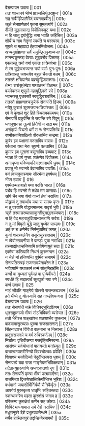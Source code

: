 वैशम्पायन उवाच ||	001    
ततः शान्तनवं भीष्मं प्राञ्जलिर्धृतराष्ट्रजः |	001a  
सह सर्वैर्महीपालैरिदं वचनमब्रवीत् ||	001c  
ॠते सेनाप्रणेतारं पृतना सुमहत्यपि |	002a  
दीर्यते युद्धमासाद्य पिपीलिकपुटं यथा ||	002c  
न हि जातु द्वयोर्बुद्धिः समा भवति कर्हिचित् |	003a  
शौर्यं च नाम नेतॄणां स्पर्धते च परस्परम् ||	003c  
श्रूयते च महाप्राज्ञ हैहयानमितौजसः |	004a  
अभ्ययुर्ब्राह्मणाः सर्वे समुच्छ्रितकुशध्वजाः ||	004c  
तानन्वयुस्तदा वैश्याः शूद्राश्चैव पितामह |	005a  
एकतस्तु त्रयो वर्णा एकतः क्षत्रियर्षभाः ||	005c  
ते स्म युद्धेष्वभज्यन्त त्रयो वर्णाः पुनः पुनः |	006a  
क्षत्रियास्तु जयन्त्येव बहुलं चैकतो बलम् ||	006c  
ततस्ते क्षत्रियानेव पप्रच्छुर्द्विजसत्तमाः |	007a  
तेभ्यः शशंसुर्धर्मज्ञा याथातथ्यं पितामह ||	007c  
वयमेकस्य शृणुमो महाबुद्धिमतो रणे |	008a  
भवन्तस्तु पृथक्सर्वे स्वबुद्धिवशवर्तिनः ||	008c  
ततस्ते ब्राह्मणाश्चक्रुरेकं सेनापतिं द्विजम् |	009a  
नयेषु कुशलं शूरमजयन्क्षत्रियांस्ततः ||	009c  
एवं ये कुशलं शूरं हिते स्थितमकल्मषम् |	010a  
सेनापतिं प्रकुर्वन्ति ते जयन्ति रणे रिपून् ||	010c  
भवानुशनसा तुल्यो हितैषी च सदा मम |	011a  
असंहार्यः स्थितो धर्मे स नः सेनापतिर्भव ||	011c  
रश्मीवतामिवादित्यो वीरुधामिव चन्द्रमाः |	012a  
कुबेर इव यक्षाणां मरुतामिव वासवः ||	012c  
पर्वतानां यथा मेरुः सुपर्णः पततामिव |	013a  
कुमार इव भूतानां वसूनामिव हव्यवाट् ||	013c  
भवता हि वयं गुप्ताः शक्रेणेव दिवौकसः |	014a  
अनाधृष्या भविष्यामस्त्रिदशानामपि ध्रुवम् ||	014c  
प्रयातु नो भवानग्रे देवानामिव पावकिः |	015a  
वयं त्वामनुयास्यामः सौरभेया इवर्षभम् ||	015c  
भीष्म उवाच ||	016    
एवमेतन्महाबाहो यथा वदसि भारत |	016a  
यथैव हि भवन्तो मे तथैव मम पाण्डवाः ||	016c  
अपि चैव मया श्रेयो वाच्यं तेषां नराधिप |	017a  
योद्धव्यं तु तवार्थाय यथा स समयः कृतः ||	017c  
न तु पश्यामि योद्धारमात्मनः सदृशं भुवि |	018a  
ॠते तस्मान्नरव्याघ्रात्कुन्तीपुत्राद्धनञ्जयात् ||	018c  
स हि वेद महाबाहुर्दिव्यान्यस्त्राणि सर्वशः |	019a  
न तु मां विवृतो युद्धे जातु युध्येत पाण्डवः ||	019c  
अहं स च क्षणेनैव निर्मनुष्यमिदं जगत् |	020a  
कुर्यां शस्त्रबलेनैव ससुरासुरराक्षसम् ||	020c  
न त्वेवोत्सादनीया मे पाण्डोः पुत्रा नराधिप |	021a  
तस्माद्योधान्हनिष्यामि प्रयोगेणायुतं सदा ||	021c  
एवमेषां करिष्यामि निधनं कुरुनन्दन |	022a  
न चेत्ते मां हनिष्यन्ति पूर्वमेव समागमे ||	022c  
सेनापतिस्त्वहं राजन्समयेनापरेण ते |	023a  
भविष्यामि यथाकामं तन्मे श्रोतुमिहार्हसि ||	023c  
कर्णो वा युध्यतां पूर्वमहं वा पृथिवीपते |	024a  
स्पर्धते हि सदात्यर्थं सूतपुत्रो मया रणे ||	024c  
कर्ण उवाच ||	025    
नाहं जीवति गाङ्गेये योत्स्ये राजन्कथञ्चन |	025a  
हते भीष्मे तु योत्स्यामि सह गाण्डीवधन्वना ||	025c  
वैशम्पायन उवाच ||	026    
ततः सेनापतिं चक्रे विधिवद्भूरिदक्षिणम् |	026a  
धृतराष्ट्रात्मजो भीष्मं सोऽभिषिक्तो व्यरोचत ||	026c  
ततो भेरीश्च शङ्खांश्च शतशश्चैव पुष्करान् |	027a  
वादयामासुरव्यग्राः पुरुषा राजशासनात् ||	027c  
सिंहनादाश्च विविधा वाहनानां च निस्वनाः |	028a  
प्रादुरासन्ननभ्रे च वर्षं रुधिरकर्दमम् ||	028c  
निर्घाताः पृथिवीकम्पा गजबृंहितनिस्वनाः |	029a  
आसंश्च सर्वयोधानां पातयन्तो मनांस्युत ||	029c  
वाचश्चाप्यशरीरिण्यो दिवश्चोल्काः प्रपेदिरे |	030a  
शिवाश्च भयवेदिन्यो नेदुर्दीप्तस्वरा भृशम् ||	030c  
सेनापत्ये यदा राजा गाङ्गेयमभिषिक्तवान् |	031a  
तदैतान्युग्ररूपाणि अभवञ्शतशो नृप ||	031c  
ततः सेनापतिं कृत्वा भीष्मं परबलार्दनम् |	032a  
वाचयित्वा द्विजश्रेष्ठान्निष्कैर्गोभिश्च भूरिशः ||	032c  
वर्धमानो जयाशीर्भिर्निर्ययौ सैनिकैर्वृतः |	033a  
आपगेयं पुरस्कृत्य भ्रातृभिः सहितस्तदा |	033c  
स्कन्धावारेण महता कुरुक्षेत्रं जगाम ह ||	033e   
परिक्रम्य कुरुक्षेत्रं कर्णेन सह कौरवः |	034a  
शिबिरं मापयामास समे देशे नराधिपः ||	034c  
मधुरानूषरे देशे प्रभूतयवसेन्धने |	035a  
यथैव हास्तिनपुरं तद्वच्छिबिरमाबभौ ||	035c  
